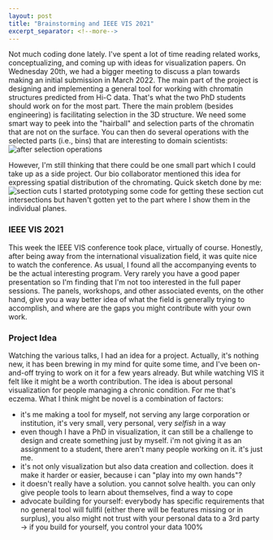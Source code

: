 ```yaml
---
layout: post
title: "Brainstorming and IEEE VIS 2021"
excerpt_separator: <!--more-->
---
```


Not much coding done lately. I've spent a lot of time reading related works, conceptualizing, and coming up with ideas for visualization papers. On Wednesday 20th, we had a bigger meeting to discuss a plan towards making an initial submission in March 2022.
The main part of the project is designing and implementing a general tool for working with chromatin structures predicted from Hi-C data. That's what the two PhD students should work on for the most part. There the main problem (besides engineering) is facilitating selection in the 3D structure. We need some smart way to peek into the "hairball" and selection parts of the chromatin that are not on the surface. You can then do several operations with the selected parts (i.e., bins) that are interesting to domain scientists:
![after selection operations](/post-doc-muni/assets/after-selection-operations.png)

However, I'm still thinking that there could be one small part which I could take up as a side project. Our bio collaborator mentioned this idea for expressing spatial distribution of the chromating. Quick sketch done by me:
![section cuts](/post-doc-muni/assets/section-cuts.png)
I started prototyping some code for getting these section cut intersections but haven't gotten yet to the part where I show them in the individual planes.

### IEEE VIS 2021
This week the IEEE VIS conference took place, virtually of course. Honestly, after being away from the international visualization field, it was quite nice to watch the conference. 
As usual, I found all the accompanying events to be the actual interesting program. Very rarely you have a good paper presentation so I'm finding that I'm not too interested in the full paper sessions. The panels, workshops, and other associated events, on the other hand, give you a way better idea of what the field is generally trying to accomplish, and where are the gaps you might contribute with your own work.

### Project Idea
Watching the various talks, I had an idea for a project. Actually, it's nothing new, it has been brewing in my mind for quite some time, and I've been on-and-off trying to work on it for a few years already. But while watching VIS it felt like it might be a worth contribution. The idea is about personal visualization for people managing a chronic condition. For me that's eczema. 
What I think might be novel is a combination of factors:
- it's me making a tool for myself, not serving any large corporation or institution, it's very small, very personal, very *selfish* in a way
- even though I have a PhD in visualization, it can still be a challenge to design and create something just by myself. i'm not giving it as an assignment to a student, there aren't many people working on it. it's just me.
- it's not only visualization but also data creation and collection. does it make it harder or easier, because i can "play into my own hands"?
- it doesn't really have a solution. you cannot solve health. you can only give people tools to learn about themselves, find a way to cope
- advocate building for yourself: everybody has specific requirements that no general tool will fullfil (either there will be features missing or in surplus), you also might not trust with your personal data to a 3rd party -> if you build for yourself, you control your data 100%
